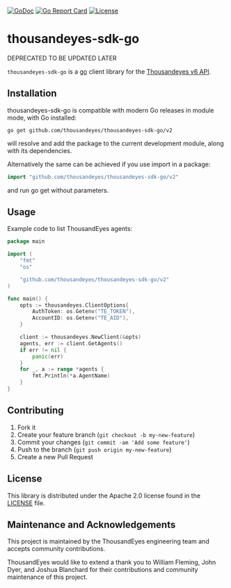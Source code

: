 [![GoDoc](https://godoc.org/github.com/thousandeyes/thousandeyes-sdk-go?status.svg)](http://godoc.org/github.com/thousandeyes/thousandeyes-sdk-go) [![Go Report Card](https://goreportcard.com/badge/github.com/thousandeyes/thousandeyes-sdk-go)](https://goreportcard.com/report/github.com/thousandeyes/thousandeyes-sdk-go) [![License](https://img.shields.io/badge/License-Apache%202.0-blue.svg)](https://github.com/gojp/goreportcard/blob/master/LICENSE)

# thousandeyes-sdk-go

DEPRECATED TO BE UPDATED LATER


`thousandeyes-sdk-go` is a [go](https://golang.org/) client library for the [Thousandeyes v6 API](https://developer.thousandeyes.com/v6).

## Installation
thousandeyes-sdk-go is compatible with modern Go releases in module mode, with Go installed:

```cli
go get github.com/thousandeyes/thousandeyes-sdk-go/v2
```

will resolve and add the package to the current development module, along with its dependencies.

Alternatively the same can be achieved if you use import in a package:
```go
import "github.com/thousandeyes/thousandeyes-sdk-go/v2"
```

and run go get without parameters.

## Usage
Example code to list ThousandEyes agents:

```go
package main

import (
	"fmt"
	"os"

	"github.com/thousandeyes/thousandeyes-sdk-go/v2"
)

func main() {
	opts := thousandeyes.ClientOptions{
		AuthToken: os.Getenv("TE_TOKEN"),
		AccountID: os.Getenv("TE_AID"),
	}

	client := thousandeyes.NewClient(&opts)
	agents, err := client.GetAgents()
	if err != nil {
		panic(err)
	}
	for _, a := range *agents {
		fmt.Println(*a.AgentName)
	}
}
```

## Contributing
1. Fork it
2. Create your feature branch (`git checkout -b my-new-feature`)
3. Commit your changes (`git commit -am 'Add some feature'`)
4. Push to the branch (`git push origin my-new-feature`)
5. Create a new Pull Request

## License
This library is distributed under the Apache 2.0 license found in the [LICENSE](/LICENSE) file.

## Maintenance and Acknowledgements
This project is maintained by the ThousandEyes engineering team and accepts community contributions.

ThousandEyes would like to extend a thank you to William Fleming, John Dyer, and Joshua Blanchard for their contributions and community maintenance of this project.
